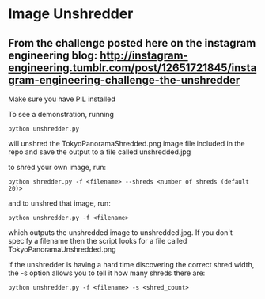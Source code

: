 Image Unshredder
================

From the challenge posted here on the instagram engineering blog: http://instagram-engineering.tumblr.com/post/12651721845/instagram-engineering-challenge-the-unshredder
-----------------

Make sure you have PIL installed

To see a demonstration, running 

`python unshredder.py` 

will unshred the TokyoPanoramaShredded.png image file included in the repo and save the output to a file called unshredded.jpg

to shred your own image, run:

`python shredder.py -f <filename> --shreds <number of shreds (default 20)>`

and to unshred that image, run:

`python unshredder.py -f <filename>`

which outputs the unshredded image to unshredded.jpg. If you don't specify a filename then the script looks for a file called TokyoPanoramaUnshredded.png

if the unshredder is having a hard time discovering the correct shred width, the -s option allows you to tell it how many shreds there are:

`python unshredder.py -f <filename> -s <shred_count>`